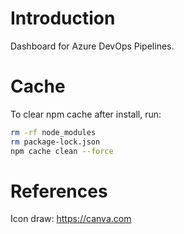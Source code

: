 
# Introduction

Dashboard for Azure DevOps Pipelines.

# Cache

To clear npm cache after install, run:

```bash
rm -rf node_modules
rm package-lock.json
npm cache clean --force
```

# References

Icon draw: <https://canva.com>

